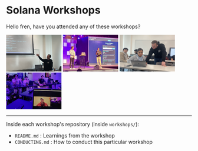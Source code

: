 # Solana Workshops

Hello fren, have you attended any of these workshops?   

<img 
src="./.docs/usc.jpeg" 
height="100"
width="150"
/> 
<img 
src="./.docs/delhi.JPG" 
height="100"
width="150"
/> 
<img 
src="./.docs/usc2.jpg" 
height="100"
width="150"
/> 
<img 
src="./.docs/metacamp.jpeg" 
height="100"
width="150"
/> 

---

Inside each workshop's repository (inside `workshops/`):
* `README.md` : Learnings from the workshop
* `CONDUCTING.md` : How to conduct this particular workshop

